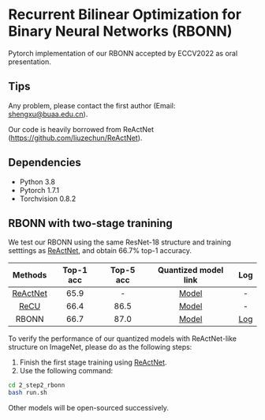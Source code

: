 # Recurrent Bilinear Optimization for Binary Neural Networks (RBONN)
Pytorch implementation of our RBONN accepted by ECCV2022 as oral presentation.
## Tips

Any problem, please contact the first author (Email: shengxu@buaa.edu.cn). 

Our code is heavily borrowed from ReActNet (https://github.com/liuzechun/ReActNet).
## Dependencies
* Python 3.8
* Pytorch 1.7.1
* Torchvision 0.8.2

## RBONN with two-stage tranining

We test our RBONN using the same ResNet-18 structure and training setttings as [ReActNet](https://github.com/liuzechun/ReActNet), and obtain 66.7% top-1 accuracy.

| Methods | Top-1 acc | Top-5 acc | Quantized model link |Log|
|:-------:|:---------:|:---------:|:--------------------:|:---:|
|[ReActNet](https://arxiv.org/abs/2003.03488) |  65.9     |  -     | [Model](https://github.com/liuzechun/ReActNet#models) |-|
| [ReCU](https://arxiv.org/abs/2103.12369)    |  66.4     |  86.5     | [Model](https://github.com/z-hXu/ReCU)        |-|
| RBONN    |  66.7     |  87.0     | [Model](https://drive.google.com/drive/folders/1ZHRLyQ4ZkrhCPT2fITKq47ZLwSlMZWFx?usp=sharing)        |[Log](https://drive.google.com/drive/folders/1ZHRLyQ4ZkrhCPT2fITKq47ZLwSlMZWFx?usp=sharing)|


To verify the performance of our quantized models with ReActNet-like structure on ImageNet, please do as the following steps:
1. Finish the first stage training using [ReActNet](https://github.com/liuzechun/ReActNet).
2. Use the following command:
```bash 
cd 2_step2_rbonn 
bash run.sh
```

Other models will be open-sourced successively.
